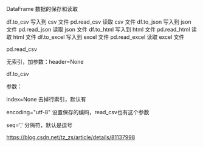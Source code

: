 DataFrame 数据的保存和读取

df.to_csv 写入到 csv 文件
pd.read_csv 读取 csv 文件
df.to_json 写入到 json 文件
pd.read_json 读取 json 文件
df.to_html 写入到 html 文件
pd.read_html 读取 html 文件
df.to_excel 写入到 excel 文件
pd.read_excel 读取 excel 文件





 pd.read_csv

无索引，加参数：header=None



df.to_csv

参数：

index=None  去掉行索引，默认有

encoding="utf-8" 设置保存的编码，read_csv也有这个参数

seq=',' 分隔符，默认是逗号





https://blog.csdn.net/tz_zs/article/details/81137998